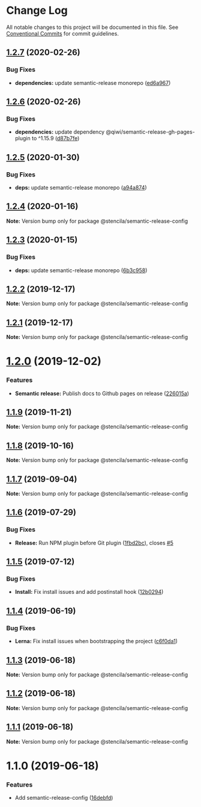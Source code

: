 # Change Log

All notable changes to this project will be documented in this file.
See [Conventional Commits](https://conventionalcommits.org) for commit guidelines.

## [1.2.7](https://github.com/stencila/dev-config/compare/@stencila/semantic-release-config@1.2.6...@stencila/semantic-release-config@1.2.7) (2020-02-26)


### Bug Fixes

* **dependencies:** update semantic-release monorepo ([ed6a967](https://github.com/stencila/dev-config/commit/ed6a967))





## [1.2.6](https://github.com/stencila/dev-config/compare/@stencila/semantic-release-config@1.2.5...@stencila/semantic-release-config@1.2.6) (2020-02-26)


### Bug Fixes

* **dependencies:** update dependency @qiwi/semantic-release-gh-pages-plugin to ^1.15.9 ([d87b7fe](https://github.com/stencila/dev-config/commit/d87b7fe))





## [1.2.5](https://github.com/stencila/dev-config/compare/@stencila/semantic-release-config@1.2.4...@stencila/semantic-release-config@1.2.5) (2020-01-30)


### Bug Fixes

* **deps:** update semantic-release monorepo ([a94a874](https://github.com/stencila/dev-config/commit/a94a874))





## [1.2.4](https://github.com/stencila/dev-config/compare/@stencila/semantic-release-config@1.2.3...@stencila/semantic-release-config@1.2.4) (2020-01-16)

**Note:** Version bump only for package @stencila/semantic-release-config





## [1.2.3](https://github.com/stencila/dev-config/compare/@stencila/semantic-release-config@1.2.2...@stencila/semantic-release-config@1.2.3) (2020-01-15)


### Bug Fixes

* **deps:** update semantic-release monorepo ([6b3c958](https://github.com/stencila/dev-config/commit/6b3c958))





## [1.2.2](https://github.com/stencila/dev-config/compare/@stencila/semantic-release-config@1.2.1...@stencila/semantic-release-config@1.2.2) (2019-12-17)

**Note:** Version bump only for package @stencila/semantic-release-config





## [1.2.1](https://github.com/stencila/dev-config/compare/@stencila/semantic-release-config@1.2.0...@stencila/semantic-release-config@1.2.1) (2019-12-17)

**Note:** Version bump only for package @stencila/semantic-release-config





# [1.2.0](https://github.com/stencila/dev-config/compare/@stencila/semantic-release-config@1.1.9...@stencila/semantic-release-config@1.2.0) (2019-12-02)


### Features

* **Semantic release:** Publish docs to Github pages on release ([226015a](https://github.com/stencila/dev-config/commit/226015a))





## [1.1.9](https://github.com/stencila/dev-config/compare/@stencila/semantic-release-config@1.1.8...@stencila/semantic-release-config@1.1.9) (2019-11-21)

**Note:** Version bump only for package @stencila/semantic-release-config

## [1.1.8](https://github.com/stencila/dev-config/compare/@stencila/semantic-release-config@1.1.7...@stencila/semantic-release-config@1.1.8) (2019-10-16)

**Note:** Version bump only for package @stencila/semantic-release-config

## [1.1.7](https://github.com/stencila/dev-config/compare/@stencila/semantic-release-config@1.1.6...@stencila/semantic-release-config@1.1.7) (2019-09-04)

**Note:** Version bump only for package @stencila/semantic-release-config

## [1.1.6](https://github.com/stencila/dev-config/compare/@stencila/semantic-release-config@1.1.5...@stencila/semantic-release-config@1.1.6) (2019-07-29)

### Bug Fixes

- **Release:** Run NPM plugin before Git plugin ([1fbd2bc](https://github.com/stencila/dev-config/commit/1fbd2bc)), closes [#5](https://github.com/stencila/dev-config/issues/5)

## [1.1.5](https://github.com/stencila/dev-config/compare/@stencila/semantic-release-config@1.1.4...@stencila/semantic-release-config@1.1.5) (2019-07-12)

### Bug Fixes

- **Install:** Fix install issues and add postinstall hook ([12b0294](https://github.com/stencila/dev-config/commit/12b0294))

## [1.1.4](https://github.com/stencila/dev-config/compare/@stencila/semantic-release-config@1.1.3...@stencila/semantic-release-config@1.1.4) (2019-06-19)

### Bug Fixes

- **Lerna:** Fix install issues when bootstrapping the project ([c6f0da1](https://github.com/stencila/dev-config/commit/c6f0da1))

## [1.1.3](https://github.com/stencila/dev-config/compare/@stencila/semantic-release-config@1.1.2...@stencila/semantic-release-config@1.1.3) (2019-06-18)

**Note:** Version bump only for package @stencila/semantic-release-config

## [1.1.2](https://github.com/stencila/dev-config/compare/@stencila/semantic-release-config@1.1.1...@stencila/semantic-release-config@1.1.2) (2019-06-18)

**Note:** Version bump only for package @stencila/semantic-release-config

## [1.1.1](https://github.com/stencila/dev-config/compare/@stencila/semantic-release-config@1.1.0...@stencila/semantic-release-config@1.1.1) (2019-06-18)

**Note:** Version bump only for package @stencila/semantic-release-config

# 1.1.0 (2019-06-18)

### Features

- Add semantic-release-config ([16debfd](https://github.com/stencila/dev-config/commit/16debfd))
